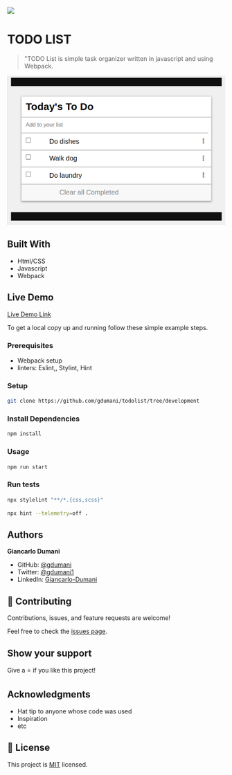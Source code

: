 ![](https://img.shields.io/badge/Microverse-blueviolet)

# TODO LIST

> "TODO List is simple task organizer written in javascript and using Webpack.

![screenshot](./app_screenshot.png)


## Built With

- Html/CSS
- Javascript
- Webpack

## Live Demo

[Live Demo Link](https://livedemo.com)



To get a local copy up and running follow these simple example steps.

### Prerequisites
- Webpack setup
- linters: Eslint,, Stylint, Hint
### Setup
```bash
git clone https://github.com/gdumani/todolist/tree/development
```
### Install Dependencies
```bash
npm install
```
### Usage
```bash
npm run start
```
### Run tests

```bash
npx stylelint "**/*.{css,scss}"
```

```bash
npx hint --telemetry=off .
```


## Authors

**Giancarlo Dumani**

- GitHub: [@gdumani](https://github.com/gdumani)
- Twitter: [@gdumani1](https://twitter.com/gdumani1)
- LinkedIn: [ Giancarlo-Dumani](https://www.linkedin.com/in/gdumani/?originalSubdomain=cr)

## 🤝 Contributing

Contributions, issues, and feature requests are welcome!

Feel free to check the [issues page](../../issues/).

## Show your support

Give a ⭐️ if you like this project!

## Acknowledgments

- Hat tip to anyone whose code was used
- Inspiration
- etc

## 📝 License

This project is [MIT](./MIT.md) licensed.
